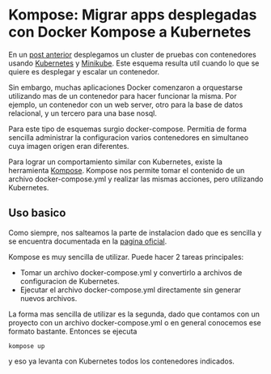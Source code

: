 <!--
.. title: Kompose: Migrar tus archivos Docker Compose a Kubernetes
.. slug: kompose-migrar-tus-archivos-docker-compose-a-kubernetes
.. date: 2018-02-04 16:28:51 UTC-03:00
.. tags: cluster, orchestration, kubernetes, devops, deploy, containers, kompose
.. category: devops
.. link:
.. description:
.. type: text
-->

# Kompose: Migrar apps desplegadas con Docker Kompose a Kubernetes

En un [post anterior](/blog/algunas-notas-sobre-kubernetes) desplegamos un
cluster de pruebas con contenedores usando [Kubernetes](https://kubernetes.io) y
[Minikube](https://github.com/kubernetes/minikube). Este esquema resulta util
cuando lo que se quiere es desplegar y escalar un contenedor.

Sin embargo, muchas aplicaciones Docker comenzaron a orquestarse utilizando mas
de un contenedor para hacer funcionar la misma. Por ejemplo, un contenedor con
un web server, otro para la base de datos relacional, y un tercero para una base
nosql.

Para este tipo de esquemas surgio docker-compose. Permitia de forma sencilla
administrar la configuracion varios contenedores en simultaneo cuya imagen
origen eran diferentes.

Para lograr un comportamiento similar con Kubernetes, existe la herramienta
[Kompose](http://kompose.io). Kompose nos permite tomar el contenido de un
archivo docker-compose.yml y realizar las mismas acciones, pero utilizando
Kubernetes.

## Uso basico

Como siempre, nos salteamos la parte de instalacion dado que es sencilla y se
encuentra documentada en la [pagina oficial](http://kompose.io/installation/).

Kompose es muy sencilla de utilizar. Puede hacer 2 tareas principales:

 * Tomar un archivo docker-compose.yml y convertirlo a archivos de configuracion
 de Kubernetes.
 * Ejecutar el archivo docker-compose.yml directamente sin generar nuevos
 archivos.

La forma mas sencilla de utilizar es la segunda, dado que contamos con un
proyecto con un archivo docker-compose.yml o en general conocemos ese formato
bastante. Entonces se ejecuta

	kompose up

y eso ya levanta con Kubernetes todos los contenedores indicados.
